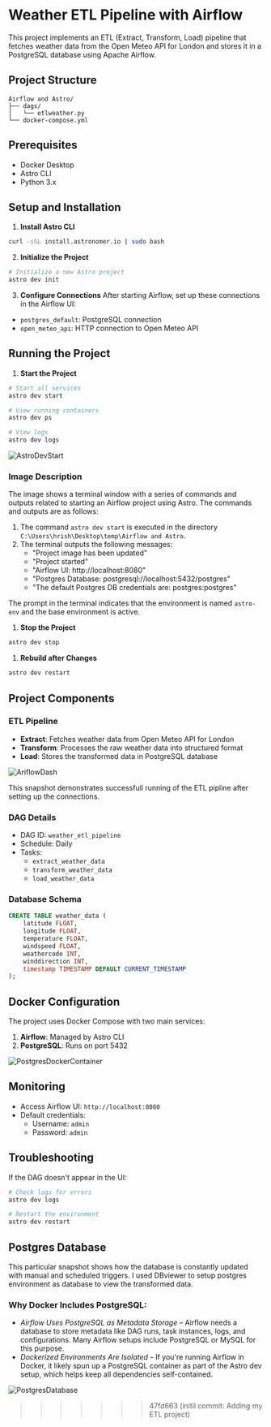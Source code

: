 # Weather ETL Pipeline with Airflow

This project implements an ETL (Extract, Transform, Load) pipeline that fetches weather data from the Open Meteo API for London and stores it in a PostgreSQL database using Apache Airflow.

## Project Structure
```
Airflow and Astro/
├── dags/
│   └── etlweather.py
└── docker-compose.yml
```

## Prerequisites
- Docker Desktop
- Astro CLI
- Python 3.x

## Setup and Installation

1. **Install Astro CLI**
```bash
curl -sSL install.astronomer.io | sudo bash
```

2. **Initialize the Project**
```bash
# Initialize a new Astro project
astro dev init
```

3. **Configure Connections**
After starting Airflow, set up these connections in the Airflow UI:
- `postgres_default`: PostgreSQL connection
- `open_meteo_api`: HTTP connection to Open Meteo API

## Running the Project

1. **Start the Project**
```bash
# Start all services
astro dev start

# View running containers
astro dev ps

# View logs
astro dev logs
```
![AstroDevStart]([images\astroDevStart.png](https://github.com/hrishikesh26/Astro_Airflow_Postgres_ETL/blob/main/images/astroDevStart.png))

### Image Description

The image shows a terminal window with a series of commands and outputs related to starting an Airflow project using Astro. The commands and outputs are as follows:

1. The command `astro dev start` is executed in the directory `C:\Users\hrish\Desktop\temp\Airflow and Astro`.
2. The terminal outputs the following messages:
   - "Project image has been updated"
   - "Project started"
   - "Airflow UI: http://localhost:8080"
   - "Postgres Database: postgresql://localhost:5432/postgres"
   - "The default Postgres DB credentials are: postgres:postgres"

The prompt in the terminal indicates that the environment is named `astro-env` and the base environment is active.

1. **Stop the Project**
```bash
astro dev stop
```

1. **Rebuild after Changes**
```bash
astro dev restart
```

## Project Components

### ETL Pipeline
- **Extract**: Fetches weather data from Open Meteo API for London
- **Transform**: Processes the raw weather data into structured format
- **Load**: Stores the transformed data in PostgreSQL database

![AriflowDash]([images\airflow_success_dash.png](https://github.com/hrishikesh26/Astro_Airflow_Postgres_ETL/blob/main/images/airflow_success_dash.png))

This snapshot demonstrates successfull running of the ETL pipline after setting up the connections.

### DAG Details
- DAG ID: `weather_etl_pipeline`
- Schedule: Daily
- Tasks:
  - `extract_weather_data`
  - `transform_weather_data`
  - `load_weather_data`

### Database Schema
```sql
CREATE TABLE weather_data (
    latitude FLOAT,
    longitude FLOAT,
    temperature FLOAT,
    windspeed FLOAT,
    weathercode INT,
    winddirection INT,
    timestamp TIMESTAMP DEFAULT CURRENT_TIMESTAMP
);
```

## Docker Configuration
The project uses Docker Compose with two main services:
1. **Airflow**: Managed by Astro CLI
2. **PostgreSQL**: Runs on port 5432
   
![PostgresDockerContainer]([images\postgresdocker.png](https://github.com/hrishikesh26/Astro_Airflow_Postgres_ETL/blob/main/images/postgresdocker.png))

## Monitoring
- Access Airflow UI: `http://localhost:8080`
- Default credentials:
  - Username: `admin`
  - Password: `admin`

## Troubleshooting
If the DAG doesn't appear in the UI:
```bash
# Check logs for errors
astro dev logs

# Restart the environment
astro dev restart
```

## Postgres Database
This particular snapshot shows how the database is constantly updated with manual and scheduled triggers. I used DBviewer to setup postgres environment as database to view the transformed data. 
### Why Docker Includes PostgreSQL:
- *Airflow Uses PostgreSQL as Metadata Storage* – Airflow needs a database to store metadata like DAG runs, task instances, logs, and configurations. Many Airflow setups include PostgreSQL or MySQL for this purpose.
- *Dockerized Environments Are Isolated* – If you're running Airflow in Docker, it likely spun up a PostgreSQL container as part of the Astro dev setup, which helps keep all dependencies self-contained.

![PostgresDatabase]([images\dbviewer.png](https://github.com/hrishikesh26/Astro_Airflow_Postgres_ETL/blob/main/images/dbviewer.png))
>>>>>>> 47fd663 (initil commit: Adding my ETL project)
